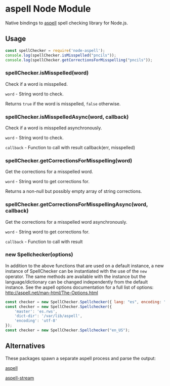 # aspell Node Module

Native bindings to [aspell](http://aspell.net/) spell checking library for Node.js.

## Usage

```javascript
const spellChecker = require('node-aspell');
console.log(spellChecker.isMisspelled("pncils"));
console.log(spellChecker.getCorrectionsForMisspelling("pncils"));
```

### spellChecker.isMisspelled(word)

Check if a word is misspelled.

`word` - String word to check.

Returns `true` if the word is misspelled, `false` otherwise.

### spellChecker.isMisspelledAsync(word, callback)

Check if a word is misspelled asynchronously.

`word` - String word to check.

`callback` - Function to call with result callback(err, misspelled)

### spellChecker.getCorrectionsForMisspelling(word)

Get the corrections for a misspelled word.

`word` - String word to get corrections for.

Returns a non-null but possibly empty array of string corrections.

### spellChecker.getCorrectionsForMisspellingAsync(word, callback)

Get the corrections for a misspelled word asynchronously.

`word` - String word to get corrections for.

`callback` - Function to call with result

### new Spellchecker(options)

In addition to the above functions that are used on a default instance, a new instance of SpellChecker can be instantiated with the use of the `new` operator. The same methods are available with the instance but the language/dictionary can be changed independently from the default instance. See the aspell options documentation for a full list of options: http://aspell.net/man-html/The-Options.html

```javascript
const checker = new SpellChecker.Spellchecker({ lang: "es", encoding: "utf-8" });
const checker = new SpellChecker.Spellchecker({
	'master': 'es.rws',
	'dict-dir': '/var/lib/aspell',
	'encoding': 'utf-8'
});
const checker = new SpellChecker.Spellchecker("en_US");
```

## Alternatives
These packages spawn a separate aspell process and parse the output:

[aspell](https://www.npmjs.com/package/aspell)

[aspell-stream](https://www.npmjs.com/package/aspell-stream)

